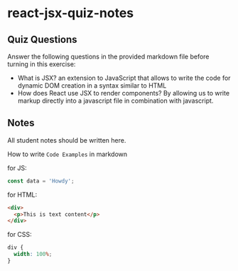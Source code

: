 # react-jsx-quiz-notes

## Quiz Questions

Answer the following questions in the provided markdown file before turning in this exercise:

- What is JSX?
  an extension to JavaScript that allows to write the code for dynamic DOM creation in a syntax similar to HTML
- How does React use JSX to render components?
  By allowing us to write markup directly into a javascript file in combination with javascript.

## Notes

All student notes should be written here.

How to write `Code Examples` in markdown

for JS:

```javascript
const data = 'Howdy';
```

for HTML:

```html
<div>
  <p>This is text content</p>
</div>
```

for CSS:

```css
div {
  width: 100%;
}
```
